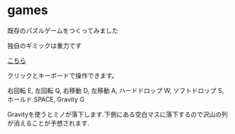 # games
既存のパズルゲームをつくってみました

独自のギミックは重力です

[こちら](unyo.html)

クリックとキーボードで操作できます。

右回転 E, 左回転 Q, 右移動 D, 左移動 A, ハードドロップ W, ソフトドロップ S, ホールド SPACE, Gravity G

Gravityを使うとミノが落下します.下側にある空白マスに落下するので沢山の列が消えることが予想されます.
